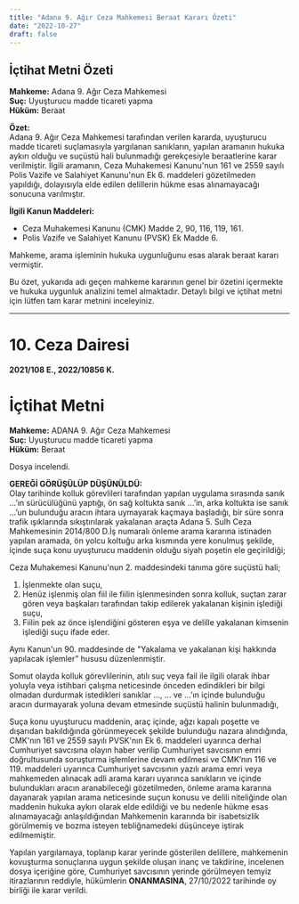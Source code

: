 ```yaml
---
title: "Adana 9. Ağır Ceza Mahkemesi Beraat Kararı Özeti"
date: "2022-10-27"
draft: false
---
```


## İçtihat Metni Özeti

**Mahkeme:** Adana 9. Ağır Ceza Mahkemesi  
**Suç:** Uyuşturucu madde ticareti yapma  
**Hüküm:** Beraat

**Özet:**  
Adana 9. Ağır Ceza Mahkemesi tarafından verilen kararda, uyuşturucu madde ticareti suçlamasıyla yargılanan sanıkların, yapılan aramanın hukuka aykırı olduğu ve suçüstü hali bulunmadığı gerekçesiyle beraatlerine karar verilmiştir. İlgili aramanın, Ceza Muhakemesi Kanunu'nun 161 ve 2559 sayılı Polis Vazife ve Salahiyet Kanunu'nun Ek 6. maddeleri gözetilmeden yapıldığı, dolayısıyla elde edilen delillerin hükme esas alınamayacağı sonucuna varılmıştır.

**İlgili Kanun Maddeleri:**

- Ceza Muhakemesi Kanunu (CMK) Madde 2, 90, 116, 119, 161.
- Polis Vazife ve Salahiyet Kanunu (PVSK) Ek Madde 6.

Mahkeme, arama işleminin hukuka uygunluğunu esas alarak beraat kararı vermiştir.

Bu özet, yukarıda adı geçen mahkeme kararının genel bir özetini içermekte ve hukuka uygunluk analizini temel almaktadır. Detaylı bilgi ve içtihat metni için lütfen tam karar metnini inceleyiniz.

---

# 10. Ceza Dairesi

**2021/108 E., 2022/10856 K.**

# İçtihat Metni

**Mahkeme:** ADANA 9. Ağır Ceza Mahkemesi  
**Suç:** Uyuşturucu madde ticareti yapma  
**Hüküm:** Beraat

Dosya incelendi.

**GEREĞİ GÖRÜŞÜLÜP DÜŞÜNÜLDÜ:**  
Olay tarihinde kolluk görevlileri tarafından yapılan uygulama sırasında sanık ...’ın sürücülüğünü yaptığı, ön sağ koltukta sanık ...’in, arka koltukta ise sanık ...’un bulunduğu aracın ihtara uymayarak kaçmaya başladığı, bir süre sonra trafik ışıklarında sıkıştırılarak yakalanan araçta Adana 5. Sulh Ceza Mahkemesinin 2014/800 D.İş numaralı önleme arama kararına istinaden yapılan aramada, ön yolcu koltuğu arka kısmında yere konulmuş şekilde, içinde suça konu uyuşturucu maddenin olduğu siyah poşetin ele geçirildiği;

Ceza Muhakemesi Kanunu'nun 2. maddesindeki tanıma göre suçüstü hali;

1. İşlenmekte olan suçu,
2. Henüz işlenmiş olan fiil ile fiilin işlenmesinden sonra kolluk, suçtan zarar gören veya başkaları tarafından takip edilerek yakalanan kişinin işlediği suçu,
3. Fiilin pek az önce işlendiğini gösteren eşya ve delille yakalanan kimsenin işlediği suçu ifade eder.

Aynı Kanun'un 90. maddesinde de "Yakalama ve yakalanan kişi hakkında yapılacak işlemler” hususu düzenlenmiştir.

Somut olayda kolluk görevlilerinin, atılı suç veya fail ile ilgili olarak ihbar yoluyla veya istihbari çalışma neticesinde önceden edindikleri bir bilgi olmadan durdurmak istedikleri sanıklar ..., ... ve ...’ın içinde bulunduğu aracın durmayarak yoluna devam etmesinde suçüstü halinin bulunmadığı,

Suça konu uyuşturucu maddenin, araç içinde, ağzı kapalı poşette ve dışarıdan bakıldığında görünmeyecek şekilde bulunduğu nazara alındığında, CMK'nın 161 ve 2559 sayılı PVSK'nın Ek 6. maddeleri uyarınca derhal Cumhuriyet savcısına olayın haber verilip Cumhuriyet savcısının emri doğrultusunda soruşturma işlemlerine devam edilmesi ve CMK’nın 116 ve 119. maddeleri uyarınca Cumhuriyet savcısının yazılı arama emri veya mahkemeden alınacak adli arama kararı uyarınca sanıkların ve içinde bulundukları aracın aranabileceği gözetilmeden, önleme arama kararına dayanarak yapılan arama neticesinde suçun konusu ve delili niteliğinde olan maddenin hukuka aykırı olarak elde edildiği ve bu nedenle hükme esas alınamayacağı anlaşıldığından Mahkemenin kararında bir isabetsizlik görülmemiş ve bozma isteyen tebliğnamedeki düşünceye iştirak edilmemiştir.

Yapılan yargılamaya, toplanıp karar yerinde gösterilen delillere, mahkemenin kovuşturma sonuçlarına uygun şekilde oluşan inanç ve takdirine, incelenen dosya içeriğine göre, Cumhuriyet savcısının yerinde görülmeyen temyiz itirazlarının reddiyle, hükümlerin **ONANMASINA**, 27/10/2022 tarihinde oy birliği ile karar verildi.
